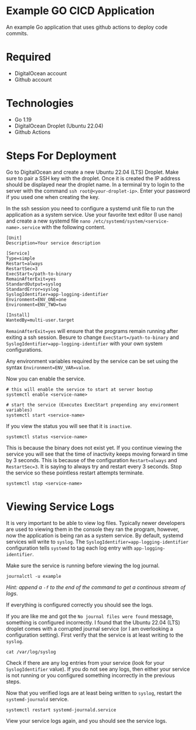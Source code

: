 # Example GO CICD Application
An example Go application that uses github actions to deploy code commits. 

# Required
- DigitalOcean account
- Github account

# Technologies
- Go 1.19
- DigitalOcean Droplet (Ubuntu 22.04)
- Github Actions

# Steps For Deployment

Go to DigitalOcean and create a new Ubuntu 22.04 (LTS) Droplet. Make sure to pair a SSH key with the droplet. Once it is created the IP address should be displayed near the droplet name. In a terminal try to login to the server with the command `ssh root@<your-droplet-ip>`. Enter your password if you used one when creating the key.

In the ssh session you need to configure a systemd unit file to run the application as a system service. Use your favorite text editor (I use nano) and create a new systemd file `nano /etc/systemd/system/<service-name>.service` with the following content. 

```
[Unit]
Description=Your service description

[Service]
Type=simple
Restart=always
RestartSec=3
ExecStart=/path-to-binary
RemainAfterExit=yes
StandardOutput=syslog
StandardError=syslog
SyslogIdentifier=app-logging-identifier
Environment=ENV_ONE=one
Environment=ENV_TWO=two

[Install]
WantedBy=multi-user.target
```

`RemainAfterExit=yes` will ensure that the programs remain running after exiting a ssh session. Besure to change `ExecStart=/path-to-binary` and `SyslogIdentifier=app-logging-identifier` with your own system configurations.

Any environment variables required by the service can be set using the syntax `Environment=ENV_VAR=value`.

Now you can enable the service.

```shell
# this will enable the service to start at server bootup
systemctl enable <service-name>

# start the service (Executes ExecStart prepending any environment variables)
systemctl start <service-name>
```

If you view the status you will see that it is `inactive`. 

```shell
systemctl status <service-name>
```

This is because the binary does not exist yet. If you continue viewing the service you will see that the time of inactivity keeps moving forward in time by 3 seconds. This is because of the configuration `Restart=always` and `RestartSec=3`. It is saying to always try and restart every 3 seconds. Stop the service so these pointless restart attempts terminate.

```shell
systemctl stop <service-name>
```

# Viewing Service Logs

It is very important to be able to view log files. Typically newer developers are used to viewing them in the console they ran the program, however, now the application is being ran as a system service. By default, systemd services will write to `syslog`. The `SyslogIdentifier=app-logging-identifier` configuration tells `systemd` to tag each log entry with `app-logging-identifier`.

Make sure the service is running before viewing the log journal.

```shell
journalctl -u example
```

_Hint: append a `-f` to the end of the command to get a continous stream of logs_.

If everything is configured correctly you should see the logs. 

If you are like me and got the `No journal files were found` message, something is configured incorrectly. I found that the Ubuntu 22.04 (LTS) droplet comes with a corrupted journal service (or I am overlooking a configuration setting). First verify that the service is at least writing to the `syslog`.

```shell
cat /var/log/syslog
``` 

Check if there are any log entries from your service (look for your `SyslogIdentifier` value). If you do not see any logs, then either your service is not running or you configured something incorrectly in the previous steps.

Now that you verified logs are at least being written to `syslog`, restart the `systemd-journald` service.

```shell
systemctl restart systemd-journald.service
```

View your service logs again, and you should see the service logs. 